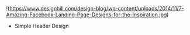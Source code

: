 !(https://www.designhill.com/design-blog/wp-content/uploads/2014/11/7-Amazing-Facebook-Landing-Page-Designs-for-the-Inspiration.jpg)

- Simple Header Design
